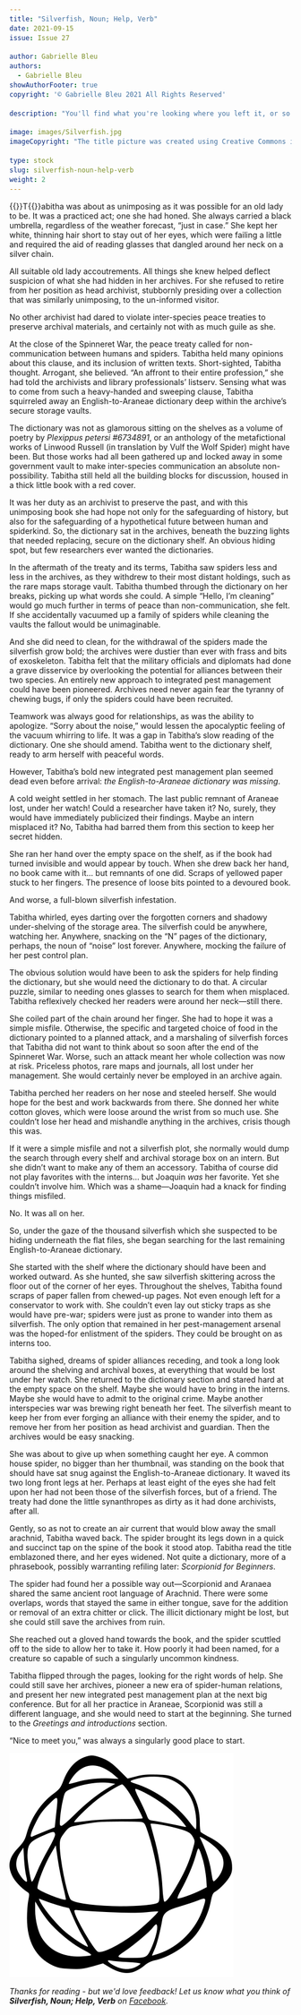 ```yaml
---
title: "Silverfish, Noun; Help, Verb"
date: 2021-09-15
issue: Issue 27

author: Gabrielle Bleu
authors:
  - Gabrielle Bleu
showAuthorFooter: true
copyright: '© Gabrielle Bleu 2021 All Rights Reserved'

description: "You'll find what you're looking where you left it, or so the unhelpfully wise would tell you, forgetting (or ignoring) that this doesn't account for interference from any bad actors out there. Gabrielle Bleu shows that what you might instead need could still be nearby, and yesterday's enemy could be today's friend."

image: images/Silverfish.jpg
imageCopyright: "The title picture was created using Creative Commons images - many thanks to the following creators: [kvkirillov](https://depositphotos.com/4281667/stock-photo-old-eyeglasses-and-books.html) and [Egor Kamelev](https://www.pexels.com/photo/animal-hairy-insect-spider-8192912/)."

type: stock
slug: silverfish-noun-help-verb
weight: 2
---
```


{{<glyph>}}T{{</glyph>}}abitha was about as unimposing as it was possible for an old lady to be. It was a practiced act; one she had honed. She always carried a black umbrella, regardless of the weather forecast, “just in case.” She kept her white, thinning hair short to stay out of her eyes, which were failing a little and required the aid of reading glasses that dangled around her neck on a silver chain. 

All suitable old lady accoutrements. All things she knew helped deflect suspicion of what she had hidden in her archives. For she refused to retire from her position as head archivist, stubbornly presiding over a collection that was similarly unimposing, to the un-informed visitor. 

No other archivist had dared to violate inter-species peace treaties to preserve archival materials, and certainly not with as much guile as she.

At the close of the Spinneret War, the peace treaty called for non-communication between humans and spiders. Tabitha held many opinions about this clause,  and its inclusion of written texts. Short-sighted, Tabitha thought. Arrogant, she believed. “An affront to their entire profession,” she had told the archivists and library professionals’ listserv. Sensing what was to come from such a heavy-handed and sweeping clause, Tabitha squirreled away an English-to-Araneae dictionary deep within the archive’s secure storage vaults. 

The dictionary was not as glamorous sitting on the shelves as a volume of poetry by *Plexippus petersi #6734891*, or an anthology of the metafictional works of Linwood Russell (in translation by Vulf the Wolf Spider) might have been. But those works had all been gathered up and locked away in some government vault to make inter-species communication an absolute non-possibility. Tabitha still held all the building blocks for discussion, housed in a thick little book with a red cover. 

It was her duty as an archivist to preserve the past, and with this unimposing book she had hope not only for the safeguarding of history, but also for the safeguarding of a hypothetical future between human and spiderkind. So, the dictionary sat in the archives, beneath the buzzing lights that needed replacing, secure on the dictionary shelf. An obvious hiding spot, but few researchers ever wanted the dictionaries.

In the aftermath of the treaty and its terms, Tabitha saw spiders less and less in the archives, as they withdrew to their most distant holdings, such as the rare maps storage vault. Tabitha thumbed through the dictionary on her breaks, picking up what words she could. A simple “Hello, I’m cleaning” would go much further in terms of peace than non-communication, she felt. If she accidentally vacuumed up a family of spiders while cleaning the vaults the fallout would be unimaginable.

And she did need to clean, for the withdrawal of the spiders made the silverfish grow bold; the archives were dustier than ever with frass and bits of exoskeleton. Tabitha felt that the military officials and diplomats had done a grave disservice by overlooking the potential for alliances between their two species. An entirely new approach to integrated pest management could have been pioneered. Archives need never again fear the tyranny of chewing bugs, if only the spiders could have been recruited.

Teamwork was always good for relationships, as was the ability to apologize. “Sorry about the noise,” would lessen the apocalyptic feeling of the vacuum whirring to life. It was a gap in Tabitha’s slow reading of the dictionary. One she should amend. Tabitha went to the dictionary shelf, ready to arm herself with peaceful words. 

However, Tabitha’s bold new integrated pest management plan seemed dead even before arrival: *the English-to-Araneae dictionary was missing*.

A cold weight settled in her stomach. The last public remnant of Araneae lost, under her watch! Could a researcher have taken it? No, surely, they would have immediately publicized their findings. Maybe an intern misplaced it? No, Tabitha had barred them from this section to keep her secret hidden. 

She ran her hand over the empty space on the shelf, as if the book had turned invisible and would appear by touch. When she drew back her hand, no book came with it… but remnants of one did. Scraps of yellowed paper stuck to her fingers. The presence of loose bits pointed to a devoured book. 

And worse, a full-blown silverfish infestation. 

Tabitha whirled, eyes darting over the forgotten corners and shadowy under-shelving of the storage area. The silverfish could be anywhere, watching her. Anywhere, snacking on the “N” pages of the dictionary, perhaps, the noun of “noise” lost forever. Anywhere, mocking the failure of her pest control plan.

The obvious solution would have been to ask the spiders for help finding the dictionary, but she would need the dictionary to do that. A circular puzzle, similar to needing ones glasses to search for them when misplaced. Tabitha reflexively checked her readers were around her neck—still there. 

She coiled part of the chain around her finger. She had to hope it was a simple misfile. Otherwise, the specific and targeted choice of food in the dictionary pointed to a planned attack, and a marshaling of silverfish forces that Tabitha did not want to think about so soon after the end of the Spinneret War. Worse, such an attack meant her whole collection was now at risk. Priceless photos, rare maps and journals, all lost under her management. She would certainly never be employed in an archive again.

Tabitha perched her readers on her nose and steeled herself. She would hope for the best and work backwards from there. She donned her white cotton gloves, which were loose around the wrist from so much use. She couldn’t lose her head and mishandle anything in the archives, crisis though this was. 

If it were a simple misfile and not a silverfish plot, she normally would dump the search through every shelf and archival storage box on an intern. But she didn’t want to make any of them an accessory. Tabitha of course did not play favorites with the interns… but Joaquin *was* her favorite. Yet she couldn’t involve him. Which was a shame—Joaquin had a knack for finding things misfiled. 

No. It was all on her.

So, under the gaze of the thousand silverfish which she suspected to be hiding underneath the flat files, she began searching for the last remaining English-to-Araneae dictionary.  

She started with the shelf where the dictionary should have been and worked outward. As she hunted, she saw silverfish skittering across the floor out of the corner of her eyes. Throughout the shelves, Tabitha found scraps of paper fallen from chewed-up pages. Not even enough left for a conservator to work with. She couldn’t even lay out sticky traps as she would have pre-war; spiders were just as prone to wander into them as silverfish. The only option that remained in her pest-management arsenal was the hoped-for enlistment of the spiders. They could be brought on as interns too.

Tabitha sighed, dreams of spider alliances receding, and took a long look around the shelving and archival boxes, at everything that would be lost under her watch. She returned to the dictionary section and stared hard at the empty space on the shelf. Maybe she would have to bring in the interns. Maybe she would have to admit to the original crime. Maybe another interspecies war was brewing right beneath her feet. The silverfish meant to keep her from ever forging an alliance with their enemy the spider, and to remove her from her position as head archivist and guardian. Then the archives would be easy snacking.

She was about to give up when something caught her eye. A common house spider, no bigger than her thumbnail, was standing on the book that should have sat snug against the English-to-Araneae dictionary. It waved its two long front legs at her. Perhaps at least eight of the eyes she had felt upon her had not been those of the silverfish forces, but of a friend. The treaty had done the little synanthropes as dirty as it had done archivists, after all.  

Gently, so as not to create an air current that would blow away the small arachnid, Tabitha waved back. The spider brought its legs down in a quick and succinct tap on the spine of the book it stood atop. Tabitha read the title emblazoned there, and her eyes widened. Not quite a dictionary, more of a phrasebook, possibly warranting refiling later: *Scorpionid for Beginners*.

The spider had found her a possible way out—Scorpionid and Aranaea shared the same ancient root language of Arachnid. There were some overlaps, words that stayed the same in either tongue, save for the addition or removal of an extra chitter or click. The illicit dictionary might be lost, but she could still save the archives from ruin.

She reached out a gloved hand towards the book, and the spider scuttled off to the side to allow her to take it. How poorly it had been named, for a creature so capable of such a singularly uncommon kindness.

Tabitha flipped through the pages, looking for the right words of help. She could still save her archives, pioneer a new era of spider-human relations, and present her new integrated pest management plan at the next big conference. But for all her practice in Araneae, Scorpionid was still a different language, and she would need to start at the beginning. She turned to the *Greetings and introductions* section.

“Nice to meet you,” was always a singularly good place to start.

![Orbit-lrg](images/Orbit.svg)



*Thanks for reading - but we'd love feedback! Let us know what you think of **Silverfish, Noun; Help, Verb** on [Facebook](https://www.facebook.com/MythaxisMagazine/posts/328492329071766).*

